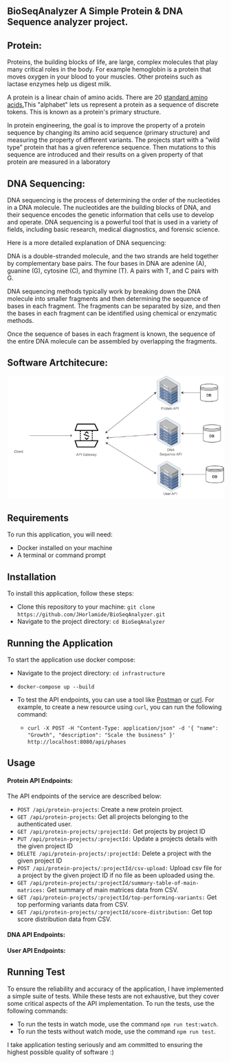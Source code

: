 ## BioSeqAnalyzer A Simple Protein & DNA Sequence analyzer project.

## Protein:

Proteins, the building blocks of life, are large, complex molecules that play many critical roles in the body. For example hemoglobin is a protein that moves oxygen in your blood to your muscles. Other proteins such as lactase enzymes help us digest milk.

A protein is a linear chain of amino acids. There are 20 [standard amino acids.](https://www.cup.uni-muenchen.de/ch/compchem/tink/as.html)This "alphabet" lets us represent a protein as a sequence of discrete tokens. This is known as a protein's primary structure.

In protein engineering, the goal is to improve the property of a protein sequence by changing its amino acid sequence (primary structure) and measuring the property of different variants. The projects start with a “wild type” protein that has a given reference sequence. Then mutations to this sequence are introduced and their results on a given property of that protein are measured in a laboratory

## DNA Sequencing:

DNA sequencing is the process of determining the order of the nucleotides in a DNA molecule. The nucleotides are the building blocks of DNA, and their sequence encodes the genetic information that cells use to develop and operate. DNA sequencing is a powerful tool that is used in a variety of fields, including basic research, medical diagnostics, and forensic science.

Here is a more detailed explanation of DNA sequencing:

DNA is a double-stranded molecule, and the two strands are held together by complementary base pairs. The four bases in DNA are adenine (A), guanine (G), cytosine (C), and thymine (T). A pairs with T, and C pairs with G.

DNA sequencing methods typically work by breaking down the DNA molecule into smaller fragments and then determining the sequence of bases in each fragment. The fragments can be separated by size, and then the bases in each fragment can be identified using chemical or enzymatic methods.

Once the sequence of bases in each fragment is known, the sequence of the entire DNA molecule can be assembled by overlapping the fragments.

## Software Artchitecure:

![Alt Text](./architecture.png)

## Requirements

To run this application, you will need:

* Docker installed on your machine
* A terminal or command prompt

## Installation

To install this application, follow these steps:

* Clone this repository to your machine: `git clone https://github.com/JHorlamide/BioSeqAnalyzer.git`
* Navigate to the project directory: `cd BioSeqAnalyzer`

## Running the Application

To start the application use docker compose:

* Navigate to the project directory: `cd infrastructure`
* `docker-compose up --build`
* To test the API endpoints, you can use a tool like [Postman](https://www.postman.com/downloads/) or [curl](https://curl.se/). For example, to create a new resource using `curl`, you can run the following command:

  * ```
    curl -X POST -H "Content-Type: application/json" -d '{ "name": "Growth", "description": "Scale the business" }' http://localhost:8080/api/phases
    ```

## Usage

#### Protein API Endpoints:

The API endpoints of the service are described below:

* `POST /api/protein-projects`: Create a new protein project.
* `GET /api/protein-projects`: Get all projects belonging to the authenticated user.
* `GET /api/protein-projects/:projectId:` Get projects by project ID
* `PUT /api/protein-projects/:projectId:` Update a projects details with the given project ID
* `DELETE /api/protein-projects/:projectId:` Delete a project with the given project ID
* `POST /api/protein-projects/:projectId/csv-upload:` Upload csv file for a project by the given project ID if no file as been uploaded using the.
* `GET /api/protein-projects/:projectId/summary-table-of-main-matrices:` Get summary of main matrices data from CSV.
* `GET /api/protein-projects/:projectId/top-performing-variants:` Get top performing variants data from CSV.
* `GET /api/protein-projects/:projectId/score-distribution:` Get top score distribution data from CSV.

#### DNA API Endpoints:

#### User API Endpoints:

## Running Test

To ensure the reliability and accuracy of the application, I have implemented a simple suite of tests. While these tests are not exhaustive, but they cover some critical aspects of the API implementation. To run the tests, use the following commands:

* To run the tests in watch mode, use the command `npm run test:watch`.
* To run the tests without watch mode, use the command `npm run test`.

I take application testing seriously and am committed to ensuring the highest possible quality of software :)
